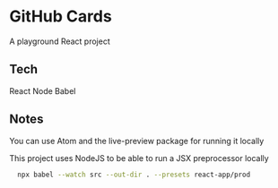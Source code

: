 # GitHub Cards
A playground React project

## Tech
React
Node
Babel

## Notes

You can use Atom and the live-preview package for running it locally

This project uses NodeJS to be able to run a JSX preprocessor locally
```bash
  npx babel --watch src --out-dir . --presets react-app/prod
```
